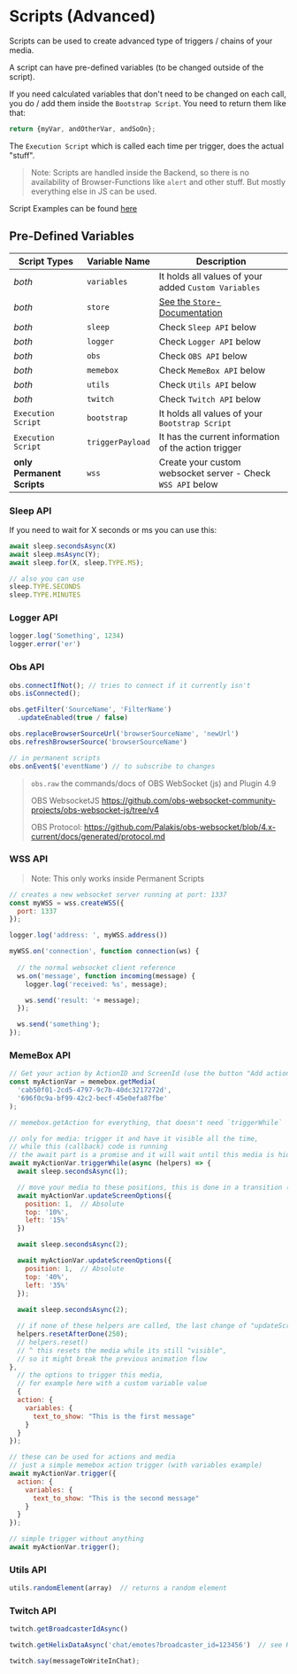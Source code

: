 # Scripts (Advanced)

Scripts can be used to create advanced type of triggers / chains of your media.

A script can have pre-defined variables (to be changed outside of the script).

If you need calculated variables that don't need to be changed on each call, you do / add them inside the `Bootstrap Script`. You need to return them like that: 

```js
return {myVar, andOtherVar, andSoOn};
```

The `Execution Script` which is called each time per trigger, does the actual "stuff".

> Note: Scripts are handled inside the Backend, so there is no availability of Browser-Functions like `alert` and other stuff. But mostly everything else in JS can be used.

Script Examples can be found [here](https://github.com/negue/meme-box/tree/develop/tutorials/examples/scripts)

## Pre-Defined Variables

|Script Types|Variable Name|Description|
|------------|--|--|
|*both*| `variables` | It holds all values of  your added `Custom Variables` |
|*both*| `store` | [See the `Store`-Documentation](./store.md) |
|*both*| `sleep` | Check `Sleep API` below |
|*both*| `logger` | Check `Logger API` below |
|*both*| `obs` | Check `OBS API` below |
|*both*| `memebox` | Check `MemeBox API` below |
|*both*| `utils` | Check `Utils API` below |
|*both*| `twitch` | Check `Twitch API` below |
|`Execution Script`| `bootstrap` | It holds all values of your `Bootstrap Script` |
|`Execution Script`| `triggerPayload` | It has the current information of the action trigger |
|**only Permanent Scripts**| `wss` | Create your custom websocket server - Check `WSS API` below |

### Sleep API

If you need to wait for X seconds or ms you can use this:

```js
await sleep.secondsAsync(X)
await sleep.msAsync(Y);
await sleep.for(X, sleep.TYPE.MS);

// also you can use
sleep.TYPE.SECONDS
sleep.TYPE.MINUTES

```

### Logger API

```js
logger.log('Something', 1234)
logger.error('er')
```

### Obs API

```js
obs.connectIfNot(); // tries to connect if it currently isn't
obs.isConnected();

obs.getFilter('SourceName', 'FilterName')
  .updateEnabled(true / false)

obs.replaceBrowserSourceUrl('browserSourceName', 'newUrl')
obs.refreshBrowserSource('browserSourceName')

// in permanent scripts
obs.onEvent$('eventName') // to subscribe to changes
```

> `obs.raw` the commands/docs of OBS WebSocket (js) and Plugin 4.9 
> 
> OBS WebsocketJS https://github.com/obs-websocket-community-projects/obs-websocket-js/tree/v4
> 
> OBS Protocol: https://github.com/Palakis/obs-websocket/blob/4.x-current/docs/generated/protocol.md


### WSS API

> Note: This only works inside Permanent Scripts

```js
// creates a new websocket server running at port: 1337
const myWSS = wss.createWSS({
  port: 1337
});

logger.log('address: ', myWSS.address())

myWSS.on('connection', function connection(ws) {
  
  // the normal websocket client reference
  ws.on('message', function incoming(message) {
    logger.log('received: %s', message);

    ws.send('result: '+ message);
  });

  ws.send('something');
});
```

### MemeBox API

```js
// Get your action by ActionID and ScreenId (use the button "Add action at cursor")
const myActionVar = memebox.getMedia(
  'cab50f01-2cd5-4797-9c7b-40dc3217272d',
  '696f0c9a-bf99-42c2-becf-45e0efa87fbe'
);

// memebox.getAction for everything, that doesn't need `triggerWhile`

// only for media: trigger it and have it visible all the time, 
// while this (callback) code is running 
// the await part is a promise and it will wait until this media is hidden again
await myActionVar.triggerWhile(async (helpers) => {
  await sleep.secondsAsync(1);

  // move your media to these positions, this is done in a transition (animation)
  await myActionVar.updateScreenOptions({
    position: 1,  // Absolute
    top: '10%',
    left: '15%'
  })

  await sleep.secondsAsync(2);

  await myActionVar.updateScreenOptions({
    position: 1,  // Absolute 
    top: '40%',
    left: '35%'
  });
  
  await sleep.secondsAsync(2);

  // if none of these helpers are called, the last change of "updateScreenOptions" will be still applied
  helpers.resetAfterDone(250);
  // helpers.reset()    
  // ^ this resets the media while its still "visible", 
  // so it might break the previous animation flow
}, 
  // the options to trigger this media,
  // for example here with a custom variable value
  {
  action: {
    variables: {
      text_to_show: "This is the first message"
    }
  }
});

// these can be used for actions and media
// just a simple memebox action trigger (with variables example)
await myActionVar.trigger({
  action: {
    variables: {
      text_to_show: "This is the second message"
    }
  }
});

// simple trigger without anything
await myActionVar.trigger();
```


### Utils API

```js
utils.randomElement(array)  // returns a random element
```


### Twitch API

```js
twitch.getBroadcasterIdAsync() 

twitch.getHelixDataAsync('chat/emotes?broadcaster_id=123456')  // see Helix API Docs https://dev.twitch.tv/docs/api/reference#get-channel-emotes

twitch.say(messageToWriteInChat);
```
